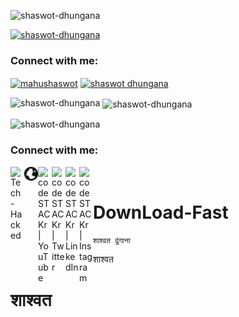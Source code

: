 <p align="left"> <img src="https://komarev.com/ghpvc/?username=shaswot-dhungana&label=Profile%20views&color=0e75b6&style=flat" alt="shaswot-dhungana" /> </p>

<p align="left"> <a href="https://github.com/ryo-ma/github-profile-trophy"><img src="https://github-profile-trophy.vercel.app/?username=shaswot-dhungana" alt="shaswot-dhungana" /></a> </p>

<h3 align="left">Connect with me:</h3>
<p align="left">
<a href="https://fb.com/mahushaswot" target="blank"><img align="center" src="https://raw.githubusercontent.com/rahuldkjain/github-profile-readme-generator/master/src/images/icons/Social/facebook.svg" alt="mahushaswot" height="30" width="40" /></a>
<a href="https://www.youtube.com/c/shaswot dhungana" target="blank"><img align="center" src="https://raw.githubusercontent.com/rahuldkjain/github-profile-readme-generator/master/src/images/icons/Social/youtube.svg" alt="shaswot dhungana" height="30" width="40" /></a>
</p>

<p><img align="left" src="https://github-readme-stats.vercel.app/api/top-langs?username=shaswot-dhungana&show_icons=true&locale=en&layout=compact" alt="shaswot-dhungana" /></p>

<p>&nbsp;<img align="center" src="https://github-readme-stats.vercel.app/api?username=shaswot-dhungana&show_icons=true&locale=en" alt="shaswot-dhungana" /></p>

<p><img align="center" src="https://github-readme-streak-stats.herokuapp.com/?user=shaswot-dhungana&" alt="shaswot-dhungana" /></p>





### Connect with me:

[<img align="left" alt="Tech-Hacked" width="22px" src="https://cdn.jsdelivr.net/npm/simple-icons@v3/icons/facebook.svg" />][facebook]
[<img align="left" alt="codeSTACKr.com" width="22px" src="https://raw.githubusercontent.com/iconic/open-iconic/master/svg/globe.svg" />][website]
[<img align="left" alt="codeSTACKr | YouTube" width="22px" src="https://cdn.jsdelivr.net/npm/simple-icons@v3/icons/youtube.svg" />][youtube]
[<img align="left" alt="codeSTACKr | Twitter" width="22px" src="https://cdn.jsdelivr.net/npm/simple-icons@v3/icons/twitter.svg" />][twitter]
[<img align="left" alt="codeSTACKr | LinkedIn" width="22px" src="https://cdn.jsdelivr.net/npm/simple-icons@v3/icons/linkedin.svg" />][linkedin]
[<img align="left" alt="codeSTACKr | Instagram" width="22px" src="https://cdn.jsdelivr.net/npm/simple-icons@v3/icons/instagram.svg" />][instagram]

<br />


[facebook]: https://www.facebook.com/TechHackked/
[website]: https://youtube.com/channel/UCTR-KwZpKudLiQKoUOPDPDg
[twitter]: https://youtube.com/channel/UCTR-KwZpKudLiQKoUOPDPDg
[youtube]: https://youtube.com/channel/UCTR-KwZpKudLiQKoUOPDPDg
[instagram]: https://instagram.com/shaswot.prog.dev.nceh.cse.chfi
[linkedin]: https://www.linkedin.com/in/shaswot-dhungana-949221204

# DownLoad-Fast

```
शाश्वत ढुंगाना
```

शाश्वत

# शाश्वत


